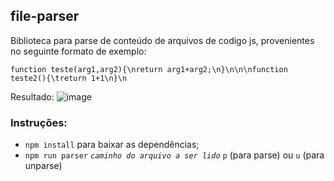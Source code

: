 ## file-parser

Biblioteca para parse de conteúdo de arquivos de codigo js, provenientes no seguinte formato de exemplo: 

```function teste(arg1,arg2){\nreturn arg1+arg2;\n}\n\n\nfunction teste2(){\treturn 1+1\n}\n```

Resultado:
![image](https://user-images.githubusercontent.com/80229794/203704840-31c7b539-eac9-4959-9940-94a715c66c6d.png)

### Instruções:
- ```npm install``` para baixar as dependências;
- ```npm run parser``` _```caminho do arquivo a ser lido```_ ```p``` (para parse) ou ```u``` (para unparse)
